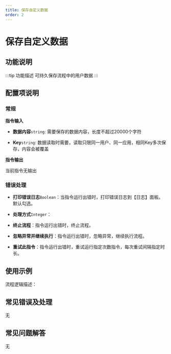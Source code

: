 ```yaml
---
title: 保存自定义数据
order: 2
---
```


# 保存自定义数据

## 功能说明

:::tip 功能描述
可持久保存流程中的用户数据
:::

## 配置项说明

### 常规

**指令输入**

- **数据内容**`string`: 需要保存的数据内容，长度不超过20000个字符

- **Key**`string`: 数据读取时需要，读取只限同一用户、同一应用，相同Key多次保存，内容会被覆盖


**指令输出**

当前指令无输出

### 错误处理

- **打印错误日志**`Boolean`：当指令运行出错时，打印错误日志到【日志】面板。默认勾选。

- **处理方式**`Integer`：

 - **终止流程**：指令运行出错时，终止流程。

 - **忽略异常并继续执行**：指令运行出错时，忽略异常，继续执行流程。

 - **重试此指令**：指令运行出错时，重试运行指定次数指令，每次重试间隔指定时长。

## 使用示例

流程逻辑描述：

## 常见错误及处理

无

## 常见问题解答

无

